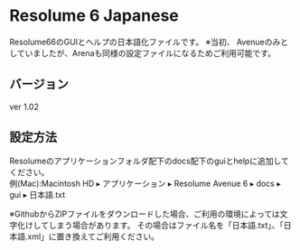 # Resolume 6 Japanese

Resolume66のGUIとヘルプの日本語化ファイルです。
※当初、 Avenueのみとしていましたが、Arenaも同様の設定ファイルになるためご利用可能です。

## バージョン
ver 1.02

## 設定方法

Resolumeのアプリケーションフォルダ配下のdocs配下のguiとhelpに追加してください。  
例(Mac):Macintosh HD⁩ ▸ ⁨アプリケーション⁩ ▸ ⁨Resolume Avenue 6⁩ ▸ ⁨docs⁩ ▸ ⁨gui⁩ ▸ 日本語.txt  
  
※GithubからZIPファイルをダウンロードした場合、ご利用の環境によっては文字化けしてしまう場合があります。
その場合はファイル名を「日本語.txt」、「日本語.xml」に置き換えてご利用ください。
